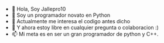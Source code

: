- 👋 Hola, Soy Jallepro10
- 👀 Soy un programador novato en Python
- 🌱 Actualmente me interesa el codigo antes dicho
- 💞️ Y ahora estoy libre en cualquier pregunta o colaboracion :)
- 📫 Mi meta es en ser un gran programador de python y C++.

